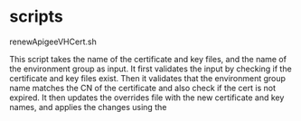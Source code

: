 # scripts

renewApigeeVHCert.sh

This script takes the name of the certificate and key files, and the name of the environment group as input. It first validates the input by checking if the certificate and key files exist. Then it validates that the environment group name matches the CN of the certificate and also check if the cert is not expired.
It then updates the overrides file with the new certificate and key names, and applies the changes using the



